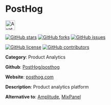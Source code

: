 
# PostHog 

<a href="https://posthog.com/"><img src="https://icons.duckduckgo.com/ip3/posthog.com.ico" alt="Avatar" width="30" height="30" /></a>

[![GitHub stars](https://img.shields.io/github/stars/PostHog/posthog.svg?style=social&label=Star&maxAge=2592000)](https://GitHub.com/PostHog/posthog/stargazers/) [![GitHub forks](https://img.shields.io/github/forks/PostHog/posthog.svg?style=social&label=Fork&maxAge=2592000)](https://GitHub.com/PostHog/posthog/network/) [![GitHub issues](https://img.shields.io/github/issues/PostHog/posthog.svg)](https://GitHub.com/NPostHog/posthog/issues/)

[![GitHub license](https://img.shields.io/github/license/PostHog/posthog.svg)](https://github.com/PostHog/posthog/blob/master/LICENSE) [![GitHub contributors](https://img.shields.io/github/contributors/PostHog/posthog.svg)](https://GitHub.com/PostHog/posthog/graphs/contributors/) 

**Category**: Product Analytics

**Github**: [PostHog/posthog](https://github.com/PostHog/posthog)

**Website**: [posthog.com](https://posthog.com/)

**Description**:
Product analytics platform

**Alternative to**: [Amplitude](https://amplitude.com/), [MixPanel](https://mixpanel.com/)
